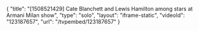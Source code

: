 {
    "title": "[1508521429] Cate Blanchett and Lewis Hamilton among stars at Armani Milan show",
    "type": "solo",
    "layout": "iframe-static",
    "videoId": "123187657",
    "url": "\/tvpembed\/123187657"
}